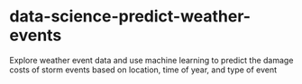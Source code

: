 # data-science-predict-weather-events
Explore weather event data and use machine learning to predict the damage costs of storm events based on location, time of year, and type of event
